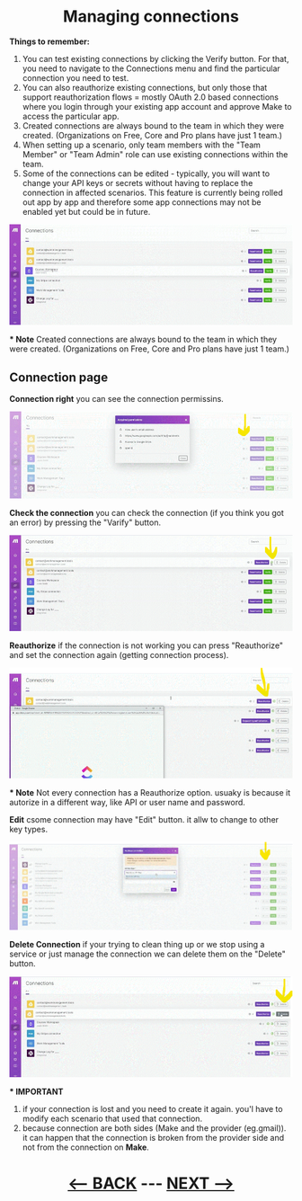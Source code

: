 <div align="center">

# Managing connections


</div>

__Things to remember:__

1. You can test existing connections by clicking the Verify button. For that, you need to navigate to the Connections menu and find the particular connection you need to test.
2. You can also reauthorize existing connections, but only those that support reauthorization flows = mostly OAuth 2.0 based connections where you login through your existing app account and approve Make to access the particular app.
3. Created connections are always bound to the team in which they were created. (Organizations on Free, Core and Pro plans have just 1 team.)
4. When setting up a scenario, only team members with the "Team Member" or "Team Admin" role can use existing connections within the team.
5. Some of the connections can be edited - typically, you will want to change your API keys or secrets without having to replace the connection in affected scenarios. This feature is currently being rolled out app by app and therefore some app connections may not be enabled yet but could be in future.



![Managing connections](pic/l3managingconnections.gif)

__* Note__  Created connections are always bound to the team in which they were created. (Organizations on Free, Core and Pro plans have just 1 team.)

## Connection page

__Connection right__ you can see the connection permissins.

![Connection right](pic/l3managingconnectionspermmisions.gif)

__Check the connection__ you can check the connection (if you think you got an error) by pressing the "Varify" button.

![Verify Connection](pic/l3managingconnectionsverify.gif)

__Reauthorize__ if the connection is not working you can press "Reauthorize" and set the connection again (getting connection process).

![Reauthorize](pic/l3managingconnectionsreauthorize.gif)

__* Note__ Not every connection has a Reauthorize option. usuaky is because it autorize in a different way, like API or user name and password.  

__Edit__ csome connection may have "Edit" button. it allw to change to other key types.

![Edit](pic/l3managingconnectionsedit.gif)

__Delete Connection__ if your trying to clean thing up or we stop using a service or just manage the connection we can delete them on the "Delete" button.

![Delete](pic/l3managingconnectionsdelete.gif)


__* IMPORTANT__ 
1. if your connection is lost and you need to create it again. you'l have to modify each scenario that used that connection.
2. because connection are both sides (Make and the provider (eg.gmail)). it can happen that the connection is broken from the provider side and not from the connection on __Make__.



<div align="center">


  
# [<-- BACK](l3planningandbestpractices.md) --- [NEXT -->](.md)
</div>

